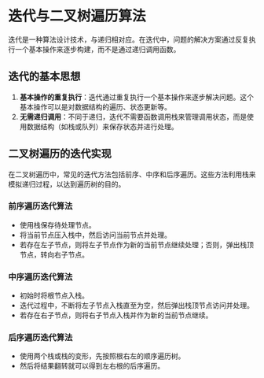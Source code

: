 # 迭代与二叉树遍历算法

迭代是一种算法设计技术，与递归相对应。在迭代中，问题的解决方案通过反复执行一个基本操作来逐步构建，而不是通过递归调用函数。

## 迭代的基本思想

1. **基本操作的重复执行**：迭代通过重复执行一个基本操作来逐步解决问题。这个基本操作可以是对数据结构的遍历、状态更新等。
2. **无需递归调用**：不同于递归，迭代不需要函数调用栈来管理调用状态，而是使用数据结构（如栈或队列）来保存状态并进行处理。

## 二叉树遍历的迭代实现

在二叉树遍历中，常见的迭代方法包括前序、中序和后序遍历。这些方法利用栈来模拟递归过程，以达到遍历树的目的。

### 前序遍历迭代算法

- 使用栈保存待处理节点。
- 将当前节点压入栈中，然后访问当前节点并处理。
- 若存在左子节点，则将左子节点作为新的当前节点继续处理；否则，弹出栈顶节点，转向右子节点。

### 中序遍历迭代算法

- 初始时将根节点入栈。
- 迭代过程中，不断将左子节点入栈直至为空，然后弹出栈顶节点访问并处理。
- 若存在右子节点，则将右子节点入栈并作为新的当前节点继续。

### 后序遍历迭代算法

- 使用两个栈或栈的变形，先按照根右左的顺序遍历树。
- 然后将结果翻转就可以得到左右根的后序遍历。